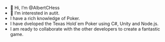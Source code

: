 - 👋 Hi, I’m @AlbertCHess
- 👀 I’m interested in autit.
- I have a rich knowledge of Poker.
- I have dveloped the Texas Hold`em Poker using C#, Unity and Node.js.
- I am ready to collaborate with the other developers to create a fantastic game.

<!---
AlbertCHess/AlbertCHess is a ✨ special ✨ repository because its `README.md` (this file) appears on your GitHub profile.
You can click the Preview link to take a look at your changes.
--->
